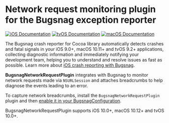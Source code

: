 # Network request monitoring plugin for the Bugsnag exception reporter

[![iOS Documentation](https://img.shields.io/badge/ios_documentation-latest-blue.svg)](https://docs.bugsnag.com/platforms/ios/customizing-breadcrumbs/#capturing-network-requests)
[![tvOS Documentation](https://img.shields.io/badge/tvos_documentation-latest-blue.svg)](https://docs.bugsnag.com/platforms/tvos/customizing-breadcrumbs/#capturing-network-requests)
[![macOS Documentation](https://img.shields.io/badge/macos_documentation-latest-blue.svg)](https://docs.bugsnag.com/platforms/macos/customizing-breadcrumbs/#capturing-network-requests)

The Bugsnag crash reporter for Cocoa library automatically detects crashes and fatal signals in your iOS 9.0+, macOS 10.11+ and tvOS 9.2+ applications, collecting diagnostic information and immediately notifying your development team, helping you to understand and resolve issues as fast as possible. Learn more about [iOS crash reporting with Bugsnag](https://www.bugsnag.com/platforms/ios-crash-reporting/).

**BugsnagNetworkRequestPlugin** integrates with Bugsnag to monitor network requests made via `NSURLSession` and attaches breadcrumbs to help diagnose the events leading to an error.

To capture network breadcrumbs, install the `BugsnagNetworkRequestPlugin` plugin and then [enable it in your BugsnagConfiguration](https://docs.bugsnag.com/platforms/ios/customizing-breadcrumbs/#enabling-the-plugin).

BugsnagNetworkRequestPlugin supports iOS 10.0+, macOS 10.12+ and tvOS 10.0+.
